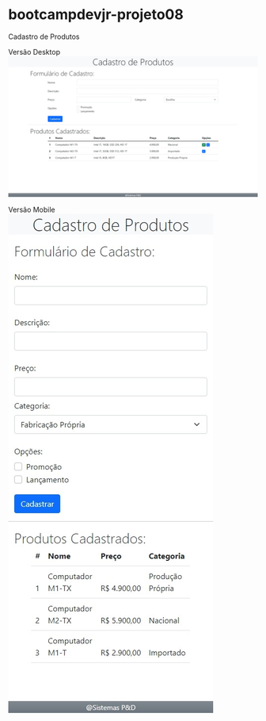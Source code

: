 # bootcampdevjr-projeto08
Cadastro de Produtos

Versão Desktop 
<img src="docs/app-desktop.jpeg">

Versão Mobile
<img src="docs/app-mobile.jpeg">